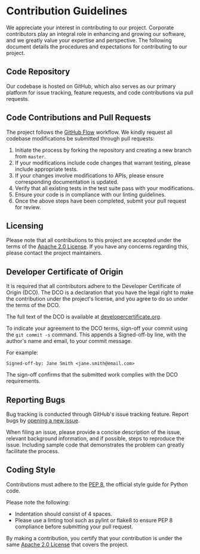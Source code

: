 # Contribution Guidelines

We appreciate your interest in contributing to our project. Corporate contributors play an integral role in enhancing and growing our software, and we greatly value your expertise and perspective. The following document details the procedures and expectations for contributing to our project.

## Code Repository

Our codebase is hosted on GitHub, which also serves as our primary platform for issue tracking, feature requests, and code contributions via pull requests.

## Code Contributions and Pull Requests

The project follows the [GitHub Flow](https://guides.github.com/introduction/flow/index.html) workflow. We kindly request all codebase modifications be submitted through pull requests:

1. Initiate the process by forking the repository and creating a new branch from `master`.
2. If your modifications include code changes that warrant testing, please include appropriate tests.
3. If your changes involve modifications to APIs, please ensure corresponding documentation is updated.
4. Verify that all existing tests in the test suite pass with your modifications.
5. Ensure your code is in compliance with our linting guidelines.
6. Once the above steps have been completed, submit your pull request for review.

## Licensing

Please note that all contributions to this project are accepted under the terms of the [Apache 2.0 License](http://www.apache.org/licenses/LICENSE-2.0). If you have any concerns regarding this, please contact the project maintainers.

## Developer Certificate of Origin

It is required that all contributors adhere to the Developer Certificate of Origin (DCO). The DCO is a declaration that you have the legal right to make the contribution under the project's license, and you agree to do so under the terms of the DCO.

The full text of the DCO is available at [developercertificate.org](https://developercertificate.org/).

To indicate your agreement to the DCO terms, sign-off your commit using the `git commit -s` command. This appends a Signed-off-by line, with the author's name and email, to your commit message.

For example:

```
Signed-off-by: Jane Smith <jane.smith@email.com>
```

The sign-off confirms that the submitted work complies with the DCO requirements.

## Reporting Bugs

Bug tracking is conducted through GitHub's issue tracking feature. Report bugs by [opening a new issue](https://github.com/KonanAI-LLC/konanai/issues).

When filing an issue, please provide a concise description of the issue, relevant background information, and if possible, steps to reproduce the issue. Including sample code that demonstrates the problem can greatly facilitate the process.

## Coding Style

Contributions must adhere to the [PEP 8](https://pep8.org/), the official style guide for Python code.

Please note the following:

* Indentation should consist of 4 spaces.
* Please use a linting tool such as pylint or flake8 to ensure PEP 8 compliance before submitting your pull request.

By making a contribution, you certify that your contribution is under the same [Apache 2.0 License](http://www.apache.org/licenses/LICENSE-2.0) that covers the project.
